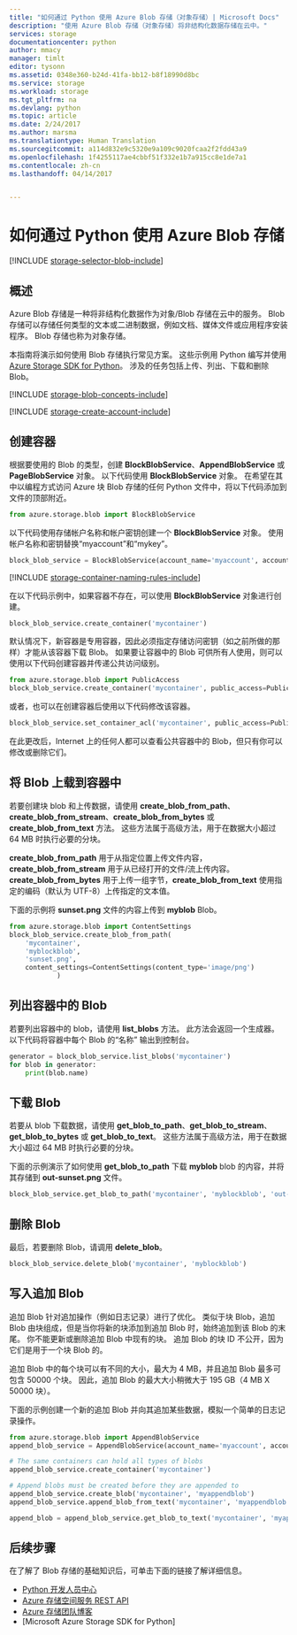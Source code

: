 ```yaml
---
title: "如何通过 Python 使用 Azure Blob 存储（对象存储）| Microsoft Docs"
description: "使用 Azure Blob 存储（对象存储）将非结构化数据存储在云中。"
services: storage
documentationcenter: python
author: mmacy
manager: timlt
editor: tysonn
ms.assetid: 0348e360-b24d-41fa-bb12-b8f18990d8bc
ms.service: storage
ms.workload: storage
ms.tgt_pltfrm: na
ms.devlang: python
ms.topic: article
ms.date: 2/24/2017
ms.author: marsma
ms.translationtype: Human Translation
ms.sourcegitcommit: a114d832e9c5320e9a109c9020fcaa2f2fdd43a9
ms.openlocfilehash: 1f4255117ae4cbbf51f332e1b7a915cc8e1de7a1
ms.contentlocale: zh-cn
ms.lasthandoff: 04/14/2017


---
```

# <a name="how-to-use-azure-blob-storage-from-python"></a>如何通过 Python 使用 Azure Blob 存储
[!INCLUDE [storage-selector-blob-include](../../includes/storage-selector-blob-include.md)]


## <a name="overview"></a>概述
Azure Blob 存储是一种将非结构化数据作为对象/Blob 存储在云中的服务。 Blob 存储可以存储任何类型的文本或二进制数据，例如文档、媒体文件或应用程序安装程序。 Blob 存储也称为对象存储。

本指南将演示如何使用 Blob 存储执行常见方案。 这些示例用 Python 编写并使用 [Azure Storage SDK for Python]。 涉及的任务包括上传、列出、下载和删除 Blob。

[!INCLUDE [storage-blob-concepts-include](../../includes/storage-blob-concepts-include.md)]

[!INCLUDE [storage-create-account-include](../../includes/storage-create-account-include.md)]

## <a name="create-a-container"></a>创建容器
根据要使用的 Blob 的类型，创建 **BlockBlobService**、**AppendBlobService** 或 **PageBlobService** 对象。 以下代码使用 **BlockBlobService** 对象。 在希望在其中以编程方式访问 Azure 块 Blob 存储的任何 Python 文件中，将以下代码添加到文件的顶部附近。

```python
from azure.storage.blob import BlockBlobService
```

以下代码使用存储帐户名称和帐户密钥创建一个 **BlockBlobService** 对象。  使用帐户名称和密钥替换“myaccount”和“mykey”。

```python
block_blob_service = BlockBlobService(account_name='myaccount', account_key='mykey', endpoint_suffix='core.chinacloudapi.cn')
```

[!INCLUDE [storage-container-naming-rules-include](../../includes/storage-container-naming-rules-include.md)]

在以下代码示例中，如果容器不存在，可以使用 **BlockBlobService** 对象进行创建。

```python
block_blob_service.create_container('mycontainer')
```

默认情况下，新容器是专用容器，因此必须指定存储访问密钥（如之前所做的那样）才能从该容器下载 Blob。 如果要让容器中的 Blob 可供所有人使用，则可以使用以下代码创建容器并传递公共访问级别。

```python
from azure.storage.blob import PublicAccess
block_blob_service.create_container('mycontainer', public_access=PublicAccess.Container)
```

或者，也可以在创建容器后使用以下代码修改该容器。

```python
block_blob_service.set_container_acl('mycontainer', public_access=PublicAccess.Container)
```

在此更改后，Internet 上的任何人都可以查看公共容器中的 Blob，但只有你可以修改或删除它们。

## <a name="upload-a-blob-into-a-container"></a>将 Blob 上载到容器中
若要创建块 blob 和上传数据，请使用 **create\_blob\_from\_path**、**create\_blob\_from\_stream**、**create\_blob\_from\_bytes** 或 **create\_blob\_from\_text** 方法。 这些方法属于高级方法，用于在数据大小超过 64 MB 时执行必要的分块。

**create\_blob\_from\_path** 用于从指定位置上传文件内容，**create\_blob\_from\_stream** 用于从已经打开的文件/流上传内容。 **create\_blob\_from\_bytes** 用于上传一组字节，**create\_blob\_from\_text** 使用指定的编码（默认为 UTF-8）上传指定的文本值。

下面的示例将 **sunset.png** 文件的内容上传到 **myblob** Blob。

```python
from azure.storage.blob import ContentSettings
block_blob_service.create_blob_from_path(
    'mycontainer',
    'myblockblob',
    'sunset.png',
    content_settings=ContentSettings(content_type='image/png')
            )
```

## <a name="list-the-blobs-in-a-container"></a>列出容器中的 Blob
若要列出容器中的 blob，请使用 **list\_blobs** 方法。 此方法会返回一个生成器。 以下代码将容器中每个 Blob 的“名称”  输出到控制台。

```python
generator = block_blob_service.list_blobs('mycontainer')
for blob in generator:
    print(blob.name)
```

## <a name="download-blobs"></a>下载 Blob
若要从 blob 下载数据，请使用 **get\_blob\_to\_path**、**get\_blob\_to\_stream**、**get\_blob\_to\_bytes** 或 **get\_blob\_to\_text**。 这些方法属于高级方法，用于在数据大小超过 64 MB 时执行必要的分块。

下面的示例演示了如何使用 **get\_blob\_to\_path** 下载 **myblob** blob 的内容，并将其存储到 **out-sunset.png** 文件。

```python
block_blob_service.get_blob_to_path('mycontainer', 'myblockblob', 'out-sunset.png')
```

## <a name="delete-a-blob"></a>删除 Blob
最后，若要删除 Blob，请调用 **delete_blob**。

```python
block_blob_service.delete_blob('mycontainer', 'myblockblob')
```

## <a name="writing-to-an-append-blob"></a>写入追加 Blob
追加 Blob 针对追加操作（例如日志记录）进行了优化。 类似于块 Blob，追加 Blob 由块组成，但是当你将新的块添加到追加 Blob 时，始终追加到该 Blob 的末尾。 你不能更新或删除追加 Blob 中现有的块。 追加 Blob 的块 ID 不公开，因为它们是用于一个块 Blob 的。

追加 Blob 中的每个块可以有不同的大小，最大为 4 MB，并且追加 Blob 最多可包含 50000 个块。 因此，追加 Blob 的最大大小稍微大于 195 GB（4 MB X 50000 块）。

下面的示例创建一个新的追加 Blob 并向其追加某些数据，模拟一个简单的日志记录操作。

```python
from azure.storage.blob import AppendBlobService
append_blob_service = AppendBlobService(account_name='myaccount', account_key='mykey', endpoint_suffix='core.chinacloudapi.cn')

# The same containers can hold all types of blobs
append_blob_service.create_container('mycontainer')

# Append blobs must be created before they are appended to
append_blob_service.create_blob('mycontainer', 'myappendblob')
append_blob_service.append_blob_from_text('mycontainer', 'myappendblob', u'Hello, world!')

append_blob = append_blob_service.get_blob_to_text('mycontainer', 'myappendblob')
```

## <a name="next-steps"></a>后续步骤
在了解了 Blob 存储的基础知识后，可单击下面的链接了解详细信息。

* [Python 开发人员中心](https://www.azure.cn/develop/python/)
* [Azure 存储空间服务 REST API](http://msdn.microsoft.com/library/azure/dd179355)
* [Azure 存储团队博客]
* [Microsoft Azure Storage SDK for Python]

[Azure 存储团队博客]: http://blogs.msdn.com/b/windowsazurestorage/
[Azure Storage SDK for Python]: https://github.com/Azure/azure-storage-python
